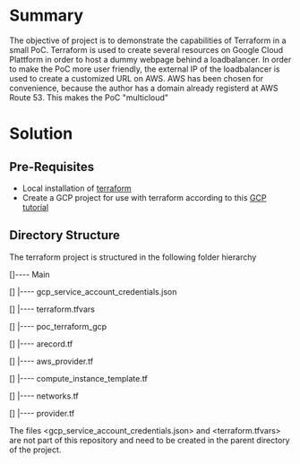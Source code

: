 # Summary

The objective of project is to demonstrate the capabilities of Terraform in a small PoC. Terraform is used
to create several resources on Google Cloud Plattform in order to host a dummy webpage behind a loadbalancer.
In order to make the PoC more user friendly, the external IP of the loadbalancer is used to create a customized
URL on AWS. AWS has been chosen for convenience, because the author has a domain already registerd at AWS Route 53. This makes the PoC "multicloud"



# Solution

## Pre-Requisites

* Local installation of [terraform](https://www.terraform.io/intro/index.html)
* Create a GCP project for use with terraform according to this [GCP tutorial](https://cloud.google.com/community/tutorials/managing-gcp-projects-with-terraform)


## Directory Structure

The terraform project is structured in the following folder hierarchy

[]---- Main

[]     |---- gcp_service_account_credentials.json

[]     |---- terraform.tfvars

[]     |---- poc_terraform_gcp

[]           |---- arecord.tf

[]           |---- aws_provider.tf

[]           |---- compute_instance_template.tf

[]           |---- networks.tf

[]           |---- provider.tf



The files <gcp_service_account_credentials.json> and <terraform.tfvars> are not part of this repository and
need to be created in the parent directory of the project.

